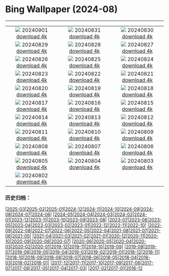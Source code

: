 # Bing Wallpaper (2024-08)
**************
| | | |
| :----: | :----: | :----: |
| ![](https://www.bing.com/th?id=OHR.ThamesLondon_DE-DE0223400196_1920x1080.jpg) 20240901 [download 4k](https://www.bing.com/th?id=OHR.ThamesLondon_DE-DE0223400196_UHD.jpg) | ![](https://www.bing.com/th?id=OHR.DjanetAlgeria_DE-DE9446379437_1920x1080.jpg) 20240831 [download 4k](https://www.bing.com/th?id=OHR.DjanetAlgeria_DE-DE9446379437_UHD.jpg) | ![](https://www.bing.com/th?id=OHR.WhaleSharkDay_DE-DE9045925984_1920x1080.jpg) 20240830 [download 4k](https://www.bing.com/th?id=OHR.WhaleSharkDay_DE-DE9045925984_UHD.jpg) |
| ![](https://www.bing.com/th?id=OHR.CastellfollitSpain_DE-DE7979269591_1920x1080.jpg) 20240829 [download 4k](https://www.bing.com/th?id=OHR.CastellfollitSpain_DE-DE7979269591_UHD.jpg) | ![](https://www.bing.com/th?id=OHR.ParalympicsParis_DE-DE3278467124_1920x1080.jpg) 20240828 [download 4k](https://www.bing.com/th?id=OHR.ParalympicsParis_DE-DE3278467124_UHD.jpg) | ![](https://www.bing.com/th?id=OHR.YoungCaiman_DE-DE7313829626_1920x1080.jpg) 20240827 [download 4k](https://www.bing.com/th?id=OHR.YoungCaiman_DE-DE7313829626_UHD.jpg) |
| ![](https://www.bing.com/th?id=OHR.PalmyraAtoll_DE-DE5676612889_1920x1080.jpg) 20240826 [download 4k](https://www.bing.com/th?id=OHR.PalmyraAtoll_DE-DE5676612889_UHD.jpg) | ![](https://www.bing.com/th?id=OHR.VineyardsinRemstalvalley_DE-DE8704317940_1920x1080.jpg) 20240825 [download 4k](https://www.bing.com/th?id=OHR.VineyardsinRemstalvalley_DE-DE8704317940_UHD.jpg) | ![](https://www.bing.com/th?id=OHR.MuseumsinselSpree_DE-DE8201453372_1920x1080.jpg) 20240824 [download 4k](https://www.bing.com/th?id=OHR.MuseumsinselSpree_DE-DE8201453372_UHD.jpg) |
| ![](https://www.bing.com/th?id=OHR.PrasatPhanom_DE-DE7459210012_1920x1080.jpg) 20240823 [download 4k](https://www.bing.com/th?id=OHR.PrasatPhanom_DE-DE7459210012_UHD.jpg) | ![](https://www.bing.com/th?id=OHR.OceanCityMD_DE-DE3767484074_1920x1080.jpg) 20240822 [download 4k](https://www.bing.com/th?id=OHR.OceanCityMD_DE-DE3767484074_UHD.jpg) | ![](https://www.bing.com/th?id=OHR.NazcaBooby_DE-DE4166960600_1920x1080.jpg) 20240821 [download 4k](https://www.bing.com/th?id=OHR.NazcaBooby_DE-DE4166960600_UHD.jpg) |
| ![](https://www.bing.com/th?id=OHR.TetonSunrise_DE-DE4508190035_1920x1080.jpg) 20240820 [download 4k](https://www.bing.com/th?id=OHR.TetonSunrise_DE-DE4508190035_UHD.jpg) | ![](https://www.bing.com/th?id=OHR.RegataSanGines_DE-DE4289172038_1920x1080.jpg) 20240819 [download 4k](https://www.bing.com/th?id=OHR.RegataSanGines_DE-DE4289172038_UHD.jpg) | ![](https://www.bing.com/th?id=OHR.ExternsteineTeutoburg_DE-DE6454962619_1920x1080.jpg) 20240818 [download 4k](https://www.bing.com/th?id=OHR.ExternsteineTeutoburg_DE-DE6454962619_UHD.jpg) |
| ![](https://www.bing.com/th?id=OHR.AlfanzinaLighthouse_DE-DE1525391215_1920x1080.jpg) 20240817 [download 4k](https://www.bing.com/th?id=OHR.AlfanzinaLighthouse_DE-DE1525391215_UHD.jpg) | ![](https://www.bing.com/th?id=OHR.JapanRollerCoaster_DE-DE2240435851_1920x1080.jpg) 20240816 [download 4k](https://www.bing.com/th?id=OHR.JapanRollerCoaster_DE-DE2240435851_UHD.jpg) | ![](https://www.bing.com/th?id=OHR.HangCave_DE-DE9528025476_1920x1080.jpg) 20240815 [download 4k](https://www.bing.com/th?id=OHR.HangCave_DE-DE9528025476_UHD.jpg) |
| ![](https://www.bing.com/th?id=OHR.WatarrkaLizard_DE-DE9933808585_1920x1080.jpg) 20240814 [download 4k](https://www.bing.com/th?id=OHR.WatarrkaLizard_DE-DE9933808585_UHD.jpg) | ![](https://www.bing.com/th?id=OHR.DugiOtokCroatia_DE-DE7505074249_1920x1080.jpg) 20240813 [download 4k](https://www.bing.com/th?id=OHR.DugiOtokCroatia_DE-DE7505074249_UHD.jpg) | ![](https://www.bing.com/th?id=OHR.ElephantsAmboseli_DE-DE5375674249_1920x1080.jpg) 20240812 [download 4k](https://www.bing.com/th?id=OHR.ElephantsAmboseli_DE-DE5375674249_UHD.jpg) |
| ![](https://www.bing.com/th?id=OHR.TofinoVancouver_DE-DE0365481347_1920x1080.jpg) 20240811 [download 4k](https://www.bing.com/th?id=OHR.TofinoVancouver_DE-DE0365481347_UHD.jpg) | ![](https://www.bing.com/th?id=OHR.Elbphilharmonie_DE-DE2773966721_1920x1080.jpg) 20240810 [download 4k](https://www.bing.com/th?id=OHR.Elbphilharmonie_DE-DE2773966721_UHD.jpg) | ![](https://www.bing.com/th?id=OHR.IncaRuinPeru_DE-DE5129172652_1920x1080.jpg) 20240809 [download 4k](https://www.bing.com/th?id=OHR.IncaRuinPeru_DE-DE5129172652_UHD.jpg) |
| ![](https://www.bing.com/th?id=OHR.SpottedOwlet_DE-DE2767331141_1920x1080.jpg) 20240808 [download 4k](https://www.bing.com/th?id=OHR.SpottedOwlet_DE-DE2767331141_UHD.jpg) | ![](https://www.bing.com/th?id=OHR.MichiganLighthouse_DE-DE1121606429_1920x1080.jpg) 20240807 [download 4k](https://www.bing.com/th?id=OHR.MichiganLighthouse_DE-DE1121606429_UHD.jpg) | ![](https://www.bing.com/th?id=OHR.MolokiniHawaii_DE-DE0192501099_1920x1080.jpg) 20240806 [download 4k](https://www.bing.com/th?id=OHR.MolokiniHawaii_DE-DE0192501099_UHD.jpg) |
| ![](https://www.bing.com/th?id=OHR.HertfordshireLavender_DE-DE9702415169_1920x1080.jpg) 20240805 [download 4k](https://www.bing.com/th?id=OHR.HertfordshireLavender_DE-DE9702415169_UHD.jpg) | ![](https://www.bing.com/th?id=OHR.SellinSeebruecke_DE-DE4280331105_1920x1080.jpg) 20240804 [download 4k](https://www.bing.com/th?id=OHR.SellinSeebruecke_DE-DE4280331105_UHD.jpg) | ![](https://www.bing.com/th?id=OHR.WulongKarst_DE-DE9180126373_1920x1080.jpg) 20240803 [download 4k](https://www.bing.com/th?id=OHR.WulongKarst_DE-DE9180126373_UHD.jpg) |
| ![](https://www.bing.com/th?id=OHR.TrunkBay_DE-DE7701117675_1920x1080.jpg) 20240802 [download 4k](https://www.bing.com/th?id=OHR.TrunkBay_DE-DE7701117675_UHD.jpg) |  |  |

### 历史归档：

|[2025-03](bing/2025-03/2025-03.md)|[2025-02](bing/2025-02/2025-02.md)|[2025-01](bing/2025-01/2025-01.md)|[2024-12](bing/2024-12/2024-12.md)|[2024-11](bing/2024-11/2024-11.md)|[2024-10](bing/2024-10/2024-10.md)|[2024-09](bing/2024-09/2024-09.md)|[2024-08](bing/2024-08/2024-08.md)|[2024-07](bing/2024-07/2024-07.md)|[2024-06](bing/2024-06/2024-06.md)|
|[2024-05](bing/2024-05/2024-05.md)|[2024-04](bing/2024-04/2024-04.md)|[2024-03](bing/2024-03/2024-03.md)|[2024-02](bing/2024-02/2024-02.md)|[2024-01](bing/2024-01/2024-01.md)|[2023-12](bing/2023-12/2023-12.md)|[2023-11](bing/2023-11/2023-11.md)|[2023-10](bing/2023-10/2023-10.md)|[2023-09](bing/2023-09/2023-09.md)|[2023-08](bing/2023-08/2023-08.md)|
|[2023-07](bing/2023-07/2023-07.md)|[2023-06](bing/2023-06/2023-06.md)|[2023-05](bing/2023-05/2023-05.md)|[2023-04](bing/2023-04/2023-04.md)|[2023-03](bing/2023-03/2023-03.md)|[2023-02](bing/2023-02/2023-02.md)|[2023-01](bing/2023-01/2023-01.md)|[2022-12](bing/2022-12/2022-12.md)|[2022-11](bing/2022-11/2022-11.md)|[2022-10](bing/2022-10/2022-10.md)|
|[2022-09](bing/2022-09/2022-09.md)|[2022-08](bing/2022-08/2022-08.md)|[2022-07](bing/2022-07/2022-07.md)|[2022-06](bing/2022-06/2022-06.md)|[2022-05](bing/2022-05/2022-05.md)|[2022-04](bing/2022-04/2022-04.md)|[2021-08](bing/2021-08/2021-08.md)|[2021-07](bing/2021-07/2021-07.md)|[2021-06](bing/2021-06/2021-06.md)|[2021-05](bing/2021-05/2021-05.md)|
|[2021-04](bing/2021-04/2021-04.md)|[2021-03](bing/2021-03/2021-03.md)|[2021-02](bing/2021-02/2021-02.md)|[2021-01](bing/2021-01/2021-01.md)|[2020-12](bing/2020-12/2020-12.md)|[2020-11](bing/2020-11/2020-11.md)|[2020-10](bing/2020-10/2020-10.md)|[2020-09](bing/2020-09/2020-09.md)|[2020-08](bing/2020-08/2020-08.md)|[2020-07](bing/2020-07/2020-07.md)|
|[2020-06](bing/2020-06/2020-06.md)|[2020-05](bing/2020-05/2020-05.md)|[2020-04](bing/2020-04/2020-04.md)|[2020-03](bing/2020-03/2020-03.md)|[2020-02](bing/2020-02/2020-02.md)|[2020-01](bing/2020-01/2020-01.md)|[2019-12](bing/2019-12/2019-12.md)|[2019-11](bing/2019-11/2019-11.md)|[2019-10](bing/2019-10/2019-10.md)|[2019-09](bing/2019-09/2019-09.md)|
|[2019-08](bing/2019-08/2019-08.md)|[2019-07](bing/2019-07/2019-07.md)|[2019-06](bing/2019-06/2019-06.md)|[2019-05](bing/2019-05/2019-05.md)|[2019-04](bing/2019-04/2019-04.md)|[2019-03](bing/2019-03/2019-03.md)|[2019-02](bing/2019-02/2019-02.md)|[2019-01](bing/2019-01/2019-01.md)|[2018-12](bing/2018-12/2018-12.md)|[2018-11](bing/2018-11/2018-11.md)|
|[2018-10](bing/2018-10/2018-10.md)|[2018-09](bing/2018-09/2018-09.md)|[2018-08](bing/2018-08/2018-08.md)|[2018-07](bing/2018-07/2018-07.md)|[2018-06](bing/2018-06/2018-06.md)|[2018-05](bing/2018-05/2018-05.md)|[2018-04](bing/2018-04/2018-04.md)|[2018-03](bing/2018-03/2018-03.md)|[2018-02](bing/2018-02/2018-02.md)|[2018-01](bing/2018-01/2018-01.md)|
|[2017-12](bing/2017-12/2017-12.md)|[2017-11](bing/2017-11/2017-11.md)|[2017-10](bing/2017-10/2017-10.md)|[2017-09](bing/2017-09/2017-09.md)|[2017-08](bing/2017-08/2017-08.md)|[2017-07](bing/2017-07/2017-07.md)|[2017-06](bing/2017-06/2017-06.md)|[2017-05](bing/2017-05/2017-05.md)|[2017-04](bing/2017-04/2017-04.md)|[2017-03](bing/2017-03/2017-03.md)|
|[2017-02](bing/2017-02/2017-02.md)|[2017-01](bing/2017-01/2017-01.md)|[2016-12](bing/2016-12/2016-12.md)